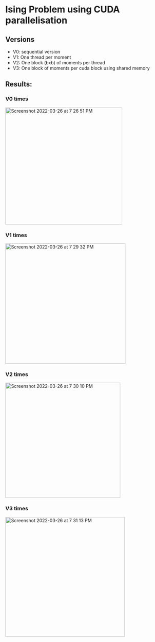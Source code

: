 
# Ising Problem using CUDA parallelisation
## Versions
 * V0: sequential version
 * V1: One thread per moment
 * V2: One block (bxb) of moments per thread
 * V3: One block of moments per cuda block using shared memory

## Results:
 ### V0 times
 <img width="364" alt="Screenshot 2022-03-26 at 7 26 51 PM" src="https://user-images.githubusercontent.com/81708900/160250678-7f3ba165-e401-40ce-987b-23a20da33b6f.png">
 
 ### V1 times
 <img width="374" alt="Screenshot 2022-03-26 at 7 29 32 PM" src="https://user-images.githubusercontent.com/81708900/160250725-daad2290-4e8d-4200-a612-d88d776128a7.png">
 
 ### V2 times
 <img width="358" alt="Screenshot 2022-03-26 at 7 30 10 PM" src="https://user-images.githubusercontent.com/81708900/160250757-9eec9a8d-8e50-43bd-ac40-f752cc7507e7.png">
 
 ### V3 times
 <img width="372" alt="Screenshot 2022-03-26 at 7 31 13 PM" src="https://user-images.githubusercontent.com/81708900/160250787-21e174da-e93a-4278-a3fc-c3896bc7a853.png">

